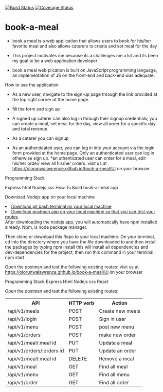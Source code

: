 [![Build Status](https://travis-ci.org/olorunwalawrence/book-a-meal.svg?branch=develop)](https://travis-ci.org/olorunwalawrence/book-a-meal)
[![Coverage Status](https://coveralls.io/repos/github/olorunwalawrence/book-a-meal/badge.svg?branch=develop)](https://coveralls.io/github/olorunwalawrence/book-a-meal?branch=develop)


# book-a-meal


* book a meal is a web application that allows users  to book for his/her favorite meal and also allows caterers to create and set meal for the day

* This project motivates me  because its a challenges me a lot and its been my goal to be a web application developer

* book a meal web plication is built on JavaScript programming language, an implementation of JS on the front-end and back-end was adequate.

How to use the application

* As a new user, navigate to the sign-up page through the link provided at the top right corner of the home page.
* fill the form and sign up

* A signed up caterer can also log in through their signup credentials;
you can create a meal, set meal for the day, view all order for a specific day and total revenue.
* As a caterer you can signup

* As an authenticated user, you can log in into your account via the login form provided at the home page. Only an authenticated user can log in otherwise sign up.
*an uthenticated user can order for a meal, edit his/her order/ view all his/her orders.
visit us at https://olorunwalawrence.github.io/book-a-meal/UI on your browser

Programming Stack

Express
html
Nodejs
css
How To Build book-a-meal  app

Download Nodejs app on your local machine
<li><a href="https://git-scm.com/downloads">Download git bash terminal on your local machine</a></li>
<li><a href="https://www.getpostman.com/apps">Download postman app on your local machine so that you can test your routes</a></li>
</ul>
After downloading the nodejs app, you will automatically have npm installed already. Npm, is node package manager.

Then clone or download this Repo to your local machine. On your terminal, cd into the directory where you have the file downloaded to and then install the packages by typing
npm install
this will install all dependencies and dev-dependencies for the project, then run this command in your terminal:
npm start

Open the postman and test the following existing routes:
visit us at https://olorunwalawrence.github.io/book-a-meal/UI on your browser

Programming Stack
    Express
    Html
    Nodejs
    css
    React

Open the postman and test the following existing routes:
<table>
    <tr>
        <th>API</th>
        <th>HTTP verb</th>
        <th>Action</th>
    </tr>
    <!-- yet to be implemented -->
    <tr>
        <td>/api/v1/meals</td>
        <td>POST</td>
        <td>Create new meals</td>
    </tr>
     <!-- yet to be implemented -->
    <tr>
        <td>/api/v1/login</td>
        <td>POST</td>
        <td>Sign in user</td>
    </tr>
    <tr>
        <td>/api/v1/menu</td>
        <td>POST</td>
        <td>post new menu</td>
    </tr>
     <tr>
        <td>/api/v1/orders</td>
        <td>POST</td>
        <td>make new order</td>
    </tr>
    <tr>
        <td>/api/v1/meal/:meal id</td>
        <td>PUT</td>
        <td>Update a meal</td>
    </tr>
     <tr>
        <td>/api/v1/orders/:orders id</td>
        <td>PUT</td>
        <td>Update an order</td>
    </tr>
    <tr>
        <td>/api/v1/meal/:meal id</td>
        <td>DELETE</td>
        <td>Remove a meal</td>
    </tr>
    <tr>
        <td>/api/v1/meal</td>
        <td>GET</td>
        <td>Find all meal </td>
    </tr>
     <tr>
        <td>/api/v1/menu</td>
        <td>GET</td>
        <td>Find all menu </td>
    </tr>
     <tr>
        <td>/api/v1/order</td>
        <td>GET</td>
        <td>Find all order </td>
    </tr>
   
</table>
